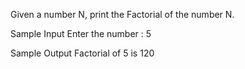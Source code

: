 Given a number N, print the Factorial of the number N.

Sample Input
Enter the number : 5

Sample Output
Factorial of 5 is 120
